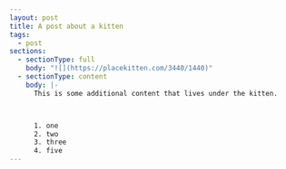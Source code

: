 ```yaml
---
layout: post
title: A post about a kitten
tags:
  - post
sections:
  - sectionType: full
    body: "![](https://placekitten.com/3440/1440)"
  - sectionType: content
    body: |-
      This is some additional content that lives under the kitten.



      1. one
      2. two
      3. three
      4. five
---
```


